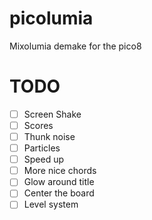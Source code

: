 # picolumia
Mixolumia demake for the pico8

# TODO
- [ ] Screen Shake
- [ ] Scores
- [ ] Thunk noise
- [ ] Particles
- [ ] Speed up
- [ ] More nice chords
- [ ] Glow around title
- [ ] Center the board
- [ ] Level system